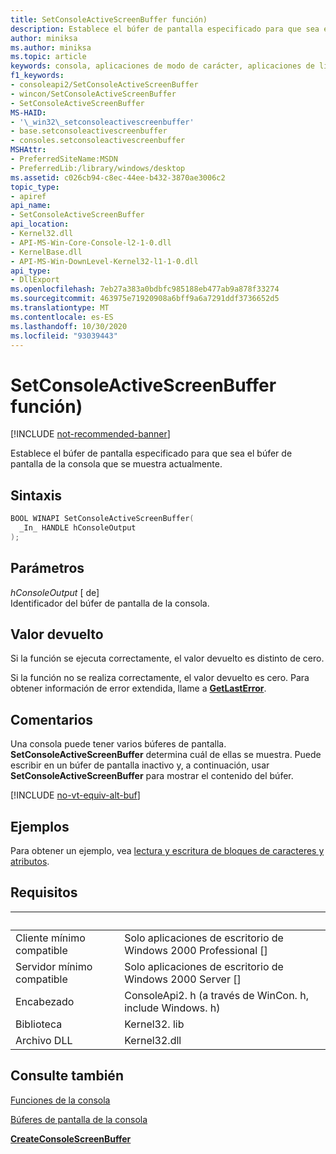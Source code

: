 ```yaml
---
title: SetConsoleActiveScreenBuffer función)
description: Establece el búfer de pantalla especificado para que sea el búfer de pantalla de la consola que se muestra actualmente.
author: miniksa
ms.author: miniksa
ms.topic: article
keywords: consola, aplicaciones de modo de carácter, aplicaciones de línea de comandos, aplicaciones de terminal, API de consola
f1_keywords:
- consoleapi2/SetConsoleActiveScreenBuffer
- wincon/SetConsoleActiveScreenBuffer
- SetConsoleActiveScreenBuffer
MS-HAID:
- '\_win32\_setconsoleactivescreenbuffer'
- base.setconsoleactivescreenbuffer
- consoles.setconsoleactivescreenbuffer
MSHAttr:
- PreferredSiteName:MSDN
- PreferredLib:/library/windows/desktop
ms.assetid: c026cb94-c8ec-44ee-b432-3870ae3006c2
topic_type:
- apiref
api_name:
- SetConsoleActiveScreenBuffer
api_location:
- Kernel32.dll
- API-MS-Win-Core-Console-l2-1-0.dll
- KernelBase.dll
- API-MS-Win-DownLevel-Kernel32-l1-1-0.dll
api_type:
- DllExport
ms.openlocfilehash: 7eb27a383a0bdbfc985188eb477ab9a878f33274
ms.sourcegitcommit: 463975e71920908a6bff9a6a7291ddf3736652d5
ms.translationtype: MT
ms.contentlocale: es-ES
ms.lasthandoff: 10/30/2020
ms.locfileid: "93039443"
---
```

# <a name="setconsoleactivescreenbuffer-function"></a>SetConsoleActiveScreenBuffer función)

[!INCLUDE [not-recommended-banner](./includes/not-recommended-banner.md)]

Establece el búfer de pantalla especificado para que sea el búfer de pantalla de la consola que se muestra actualmente.

## <a name="syntax"></a>Sintaxis

```C
BOOL WINAPI SetConsoleActiveScreenBuffer(
  _In_ HANDLE hConsoleOutput
);
```

## <a name="parameters"></a>Parámetros

*hConsoleOutput* \[ de\]  
Identificador del búfer de pantalla de la consola.

## <a name="return-value"></a>Valor devuelto

Si la función se ejecuta correctamente, el valor devuelto es distinto de cero.

Si la función no se realiza correctamente, el valor devuelto es cero. Para obtener información de error extendida, llame a [**GetLastError**](https://msdn.microsoft.com/library/windows/desktop/ms679360).

## <a name="remarks"></a>Comentarios

Una consola puede tener varios búferes de pantalla. **SetConsoleActiveScreenBuffer** determina cuál de ellas se muestra. Puede escribir en un búfer de pantalla inactivo y, a continuación, usar **SetConsoleActiveScreenBuffer** para mostrar el contenido del búfer.

[!INCLUDE [no-vt-equiv-alt-buf](./includes/no-vt-equiv-alt-buf.md)]

## <a name="examples"></a>Ejemplos

Para obtener un ejemplo, vea [lectura y escritura de bloques de caracteres y atributos](reading-and-writing-blocks-of-characters-and-attributes.md).

## <a name="requirements"></a>Requisitos

| &nbsp; | &nbsp; |
|-|-|
| Cliente mínimo compatible | Solo aplicaciones de escritorio de Windows 2000 Professional \[\] |
| Servidor mínimo compatible | Solo aplicaciones de escritorio de Windows 2000 Server \[\] |
| Encabezado | ConsoleApi2. h (a través de WinCon. h, include Windows. h) |
| Biblioteca | Kernel32. lib |
| Archivo DLL | Kernel32.dll |

## <a name="see-also"></a>Consulte también

[Funciones de la consola](console-functions.md)

[Búferes de pantalla de la consola](console-screen-buffers.md)

[**CreateConsoleScreenBuffer**](createconsolescreenbuffer.md)
